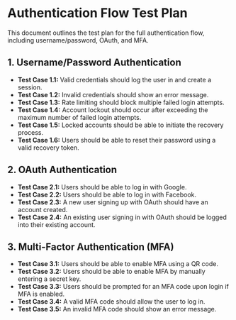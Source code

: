 # Authentication Flow Test Plan

This document outlines the test plan for the full authentication flow, including username/password, OAuth, and MFA.

## 1. Username/Password Authentication

- **Test Case 1.1:** Valid credentials should log the user in and create a session.
- **Test Case 1.2:** Invalid credentials should show an error message.
- **Test Case 1.3:** Rate limiting should block multiple failed login attempts.
- **Test Case 1.4:** Account lockout should occur after exceeding the maximum number of failed login attempts.
- **Test Case 1.5:** Locked accounts should be able to initiate the recovery process.
- **Test Case 1.6:** Users should be able to reset their password using a valid recovery token.

## 2. OAuth Authentication

- **Test Case 2.1:** Users should be able to log in with Google.
- **Test Case 2.2:** Users should be able to log in with Facebook.
- **Test Case 2.3:** A new user signing up with OAuth should have an account created.
- **Test Case 2.4:** An existing user signing in with OAuth should be logged into their existing account.

## 3. Multi-Factor Authentication (MFA)

- **Test Case 3.1:** Users should be able to enable MFA using a QR code.
- **Test Case 3.2:** Users should be able to enable MFA by manually entering a secret key.
- **Test Case 3.3:** Users should be prompted for an MFA code upon login if MFA is enabled.
- **Test Case 3.4:** A valid MFA code should allow the user to log in.
- **Test Case 3.5:** An invalid MFA code should show an error message.

